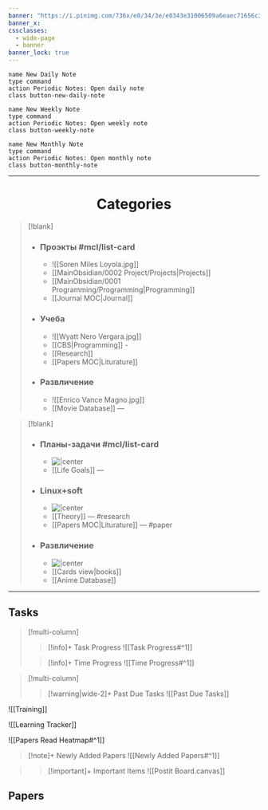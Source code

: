 ```yaml
---
banner: "https://i.pinimg.com/736x/e0/34/3e/e0343e31006509a6eaec71656c364369.jpg"
banner_x:
cssclasses:
  - wide-page
  - banner
banner_lock: true
---
```

<!-- DAILY NOTE BUTTONS-->
```button
name New Daily Note
type command
action Periodic Notes: Open daily note
class button-new-daily-note
```

```button
name New Weekly Note
type command
action Periodic Notes: Open weekly note
class button-weekly-note
```

```button
name New Monthly Note
type command
action Periodic Notes: Open monthly note
class button-monthly-note
```


---
# <center>Categories</center> 

> [!blank]
> - ### **Проэкты** #mcl/list-card
> 	- ![[Soren Miles Loyola.jpg]]
> 	- [[MainObsidian/0002 Project/Projects|Projects]]
> 	- [[MainObsidian/0001 Programming/Programming|Programming]]
> 	- [[Journal MOC|Journal]]
> - ### **Учеба**
> 	- ![[Wyatt Nero Vergara.jpg]]
> 	- [[CBS|Programming]] - 
> 	- [[Research]]  
> 	- [[Papers MOC|Liturature]] 
> 
> - ### **Развличение**
> 	- ![[Enrico Vance Magno.jpg]]
> 	- [[Movie Database]]  —

> [!blank]
> - ### **Планы-задачи** #mcl/list-card
> 	- ![|center](https://e0.pxfuel.com/wallpapers/48/337/desktop-wallpaper-best-star-wars-death-star-interior-background.jpg)
> 	- [[Life Goals]] — 
> 
> - ### **Linux+soft**
> 	- ![|center](http://i.gzn.jp/img/2017/12/26/death-star-construction/00_m.jpg) 
> 	- [[Theory]]  — #research
> 	- [[Papers MOC|Liturature]]  — #paper 
> 
> - ### **Развличение**
> 	- ![|center](https://images.mubicdn.net/images/film/116658/cache-96839-1445952162/image-w1280.jpg?size=800x)
> 	- [[Cards view|books]]  
> 	- [[Anime Database]] 

----
## Tasks

> [!multi-column]
> 
>>[!info]+ Task Progress
>> ![[Task Progress#^1]]
>
>>[!info]+ Time Progress
>> ![[Time Progress#^1]]

> [!multi-column]
>
>>[!warning|wide-2]+ Past Due Tasks
>> ![[Past Due Tasks]]



![[Training]]

![[Learning Tracker]]

![[Papers Read Heatmap#^1]]

>[!note]+ Newly Added Papers
> ![[Newly Added Papers#^1]]

>>[!important]+ Important Items
>>  ![[Postit Board.canvas]]





<div style="margin-top: 0; padding-top: 0;"></div>

<!------------------------------- UNCOMMENT  
> [!multi-column]
> 
>>[!todo]+ Next Weeks Todo List
>> ![[Next Weeks Tasks#^1]]
>
>>[!todo]+ Next Months Todo List
>> ![[Next Months Tasks#^1]]
  --------------------------------------------->
  ## Papers 
